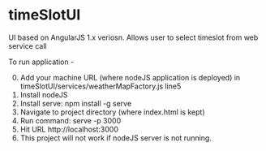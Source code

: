 # timeSlotUI
UI based on AngularJS 1.x veriosn. Allows user to select timeslot from web service call

To run application -

0. Add your machine URL (where nodeJS application is deployed) in timeSlotUI/services/weatherMapFactory.js line5
1. Install nodeJS
2. Install serve:
     npm install -g serve
3. Navigate to project directory (where index.html is kept)
4. Run command:
     serve -p 3000
5. Hit URL http://localhost:3000
6. This project will not work if nodeJS server is not running. 